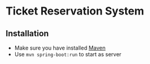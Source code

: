 # Ticket Reservation System

## Installation

- Make sure you have installed [Maven](http://maven.apache.org/download.cgi)
- Use `mvn spring-boot:run` to start as server

